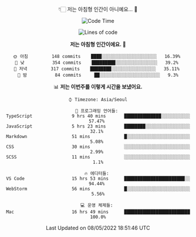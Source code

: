 <div align='center'>
 
👇🏻 저는 아침형 인간이 아니예요... 🙊
 
<!--START_SECTION:waka-->
![Code Time](http://img.shields.io/badge/Code%20Time-1%2C439%20hrs%201%20min-blue)

![Lines of code](https://img.shields.io/badge/%EC%A0%80%EB%8A%94%20%EC%97%AC%ED%83%9C%EA%B9%8C%EC%A7%80%20-224%20Thousand%20%EC%A4%84%EC%9D%98%20%EC%BD%94%EB%93%9C%EB%A5%BC%20%EC%9E%91%EC%84%B1%ED%96%88%EC%96%B4%EC%9A%94.-blue)

**저는 아침형 인간이에요. 🐤** 

```text
🌞 아침         148 commits    ████░░░░░░░░░░░░░░░░░░░░░   16.39% 
🌆 낮　         354 commits    █████████░░░░░░░░░░░░░░░░   39.2% 
🌃 저녁         317 commits    ████████░░░░░░░░░░░░░░░░░   35.11% 
🌙 밤　         84 commits     ██░░░░░░░░░░░░░░░░░░░░░░░   9.3%

```


📊 **저는 이번주를 이렇게 시간을 보냈어요.** 

```text
⌚︎ Timezone: Asia/Seoul

💬 프로그래밍 언어들: 
TypeScript               9 hrs 40 mins       ██████████████░░░░░░░░░░░   57.47% 
JavaScript               5 hrs 23 mins       ████████░░░░░░░░░░░░░░░░░   32.1% 
Markdown                 51 mins             █░░░░░░░░░░░░░░░░░░░░░░░░   5.08% 
CSS                      30 mins             ░░░░░░░░░░░░░░░░░░░░░░░░░   2.99% 
SCSS                     11 mins             ░░░░░░░░░░░░░░░░░░░░░░░░░   1.1%

🔥 에디터들: 
VS Code                  15 hrs 53 mins      ███████████████████████░░   94.44% 
WebStorm                 56 mins             █░░░░░░░░░░░░░░░░░░░░░░░░   5.56%

💻 운영 체제들: 
Mac                      16 hrs 49 mins      █████████████████████████   100.0%

```


 Last Updated on 08/05/2022 18:51:46 UTC
<!--END_SECTION:waka-->
 </div>
<!---
Emewjin/Emewjin is a ✨ special ✨ repository because its `README.md` (this file) appears on your GitHub profile.
You can click the Preview link to take a look at your changes.
--->
